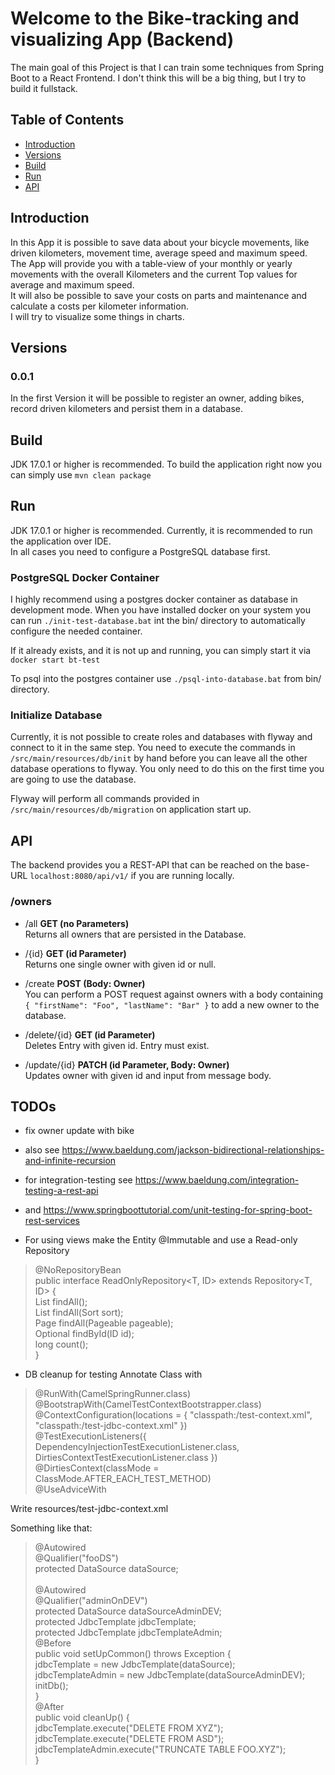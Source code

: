 Welcome to the Bike-tracking and visualizing App (Backend)
==========

The main goal of this Project is that I can train some techniques from Spring Boot to a React Frontend.
I don't think this will be a big thing, but I try to build it fullstack.

## Table of Contents

- [Introduction](#Introduction)
- [Versions](#Versions)
- [Build](#Build)
- [Run](#Run)
- [API](#API)

## Introduction

In this App it is possible to save data about your bicycle movements, like driven kilometers, movement time, average
speed and maximum speed. The App will provide you with a table-view of your monthly or yearly movements with
the overall Kilometers and the current Top values for average and maximum speed.<br>
It will also be possible to save your costs on parts and maintenance and calculate a costs per kilometer
information.<br>
I will try to visualize some things in charts.

## Versions

### 0.0.1

In the first Version it will be possible to register an owner, adding bikes, record driven kilometers and persist them
in a database.

## Build

JDK 17.0.1 or higher is recommended.
To build the application right now you can simply use `mvn clean package`

## Run

JDK 17.0.1 or higher is recommended.
Currently, it is recommended to run the application over IDE.<br>
In all cases you need to configure a PostgreSQL database first.

### PostgreSQL Docker Container

[//]: # (TODO: Provide Docker compose file)
I highly recommend using a postgres docker container as database in development mode.
When you have installed docker on your system you can run `./init-test-database.bat` int the bin/ directory
to automatically configure the needed container.

If it already exists, and it is not up and running, you can simply start it via `docker start bt-test`

To psql into the postgres container use `./psql-into-database.bat` from bin/ directory.

### Initialize Database

Currently, it is not possible to create roles and databases with flyway and connect to it
in the same step. You need to execute the commands in `/src/main/resources/db/init` by hand before you
can leave all the other database operations to flyway.
You only need to do this on the first time you are going to use the database.

Flyway will perform all commands provided in `/src/main/resources/db/migration` on application start up.

## API

The backend provides you a REST-API that can be reached on the base-URL `localhost:8080/api/v1/` if you are running
locally.

### /owners

- /all <b>GET (no Parameters)</b><br>
  Returns all owners that are persisted in the Database.

- /{id} <b>GET (id Parameter)</b><br>
  Returns one single owner with given id or null.

- /create <b>POST (Body: Owner)</b><br>
  You can perform a POST request against owners with a body containing `{ "firstName": "Foo", "lastName": "Bar" }` to
  add a new owner to the database.

- /delete/{id} <b>GET (id Parameter)</b><br>
  Deletes Entry with given id. Entry must exist.

- /update/{id} <b>PATCH (id Parameter, Body: Owner)</b><br>
  Updates owner with given id and input from message body.

## TODOs

- fix owner update with bike
- also see https://www.baeldung.com/jackson-bidirectional-relationships-and-infinite-recursion
- for integration-testing see https://www.baeldung.com/integration-testing-a-rest-api
- and https://www.springboottutorial.com/unit-testing-for-spring-boot-rest-services

- For using views make the Entity @Immutable and use a Read-only Repository
> @NoRepositoryBean<br>
> public interface ReadOnlyRepository<T, ID> extends Repository<T, ID> {<br>
>    List<T> findAll();<br>
>    List<T> findAll(Sort sort);<br>
>    Page<T> findAll(Pageable pageable);<br>
>    Optional<T> findById(ID id);<br>
>    long count();<br>
> }

- DB cleanup for testing
Annotate Class with
> @RunWith(CamelSpringRunner.class)<br>
> @BootstrapWith(CamelTestContextBootstrapper.class)<br>
> @ContextConfiguration(locations = { "classpath:/test-context.xml", "classpath:/test-jdbc-context.xml" })<br>
> @TestExecutionListeners({ DependencyInjectionTestExecutionListener.class, DirtiesContextTestExecutionListener.class })<br>
> @DirtiesContext(classMode = ClassMode.AFTER_EACH_TEST_METHOD)<br>
> @UseAdviceWith<br>

Write resources/test-jdbc-context.xml

Something like that:
> <?xml version="1.0" encoding="UTF-8"?>
> <beans xmlns="http://www.springframework.org/schema/beans" xmlns:xsi="http://www.w3.org/2001/XMLSchema-instance" xmlns:context="http://www.springframework.org/schema/context" xmlns:p="http://www.springframework.org/schema/p"
> xmlns:util="http://www.springframework.org/schema/util" xmlns:c="http://www.springframework.org/schema/c"
> xsi:schemaLocation="
> http://www.springframework.org/schema/beans http://www.springframework.org/schema/beans/spring-beans.xsd
> http://www.springframework.org/schema/context http://www.springframework.org/schema/context/spring-context.xsd
> http://www.springframework.org/schema/util http://www.springframework.org/schema/util/spring-util.xsd
> ">
>  <bean id="adminOnDEV" parent="defaultDS">
>    <property name="driverClass" value="org.postgresql.Driver" />
>    <property name="jdbcUrl" value="jdbc:postgresql://${db-host}:${db-port}/${db-name}" />
>    <property name="user" value="ADMIN" />
>    <property name="password" value="${dev-admin-password}" />
>    <property name="preferredTestQuery" value="select 1" />
>  </bean>
> </beans>

> @Autowired<br>
> @Qualifier("fooDS")<br>
> protected DataSource dataSource;<br>
> <br>
> @Autowired<br>
> @Qualifier("adminOnDEV")<br>
> protected DataSource dataSourceAdminDEV;<br>
> protected JdbcTemplate jdbcTemplate;<br>
> protected JdbcTemplate jdbcTemplateAdmin;<br>
> @Before<br>
> public void setUpCommon() throws Exception {<br>
> jdbcTemplate = new JdbcTemplate(dataSource);<br>
> jdbcTemplateAdmin = new JdbcTemplate(dataSourceAdminDEV);<br>
> initDb();<br>
> }<br>
> @After<br>
> public void cleanUp() {<br>
> jdbcTemplate.execute("DELETE FROM XYZ");<br>
> jdbcTemplate.execute("DELETE FROM ASD");<br>
> jdbcTemplateAdmin.execute("TRUNCATE TABLE FOO.XYZ");<br>
> }<br>
